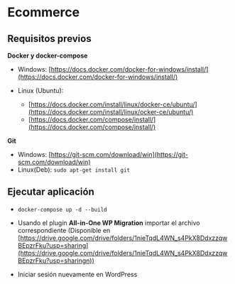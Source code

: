 # Ecommerce

## Requisitos previos

**Docker y docker-compose**

* Windows: [https://docs.docker.com/docker-for-windows/install/](https://docs.docker.com/docker-for-windows/install/)

* Linux (Ubuntu):
     - [https://docs.docker.com/install/linux/docker-ce/ubuntu/](https://docs.docker.com/install/linux/ocker-ce/ubuntu/)
     - [https://docs.docker.com/compose/install/](https://docs.docker.com/compose/install/)

**Git**
* Windows: [https://git-scm.com/download/win](https://git-scm.com/download/win)
* Linux(Deb): `sudo apt-get install git`


## Ejecutar aplicación

  - `docker-compose up -d --build`

  - Usando el plugin **All-in-One WP Migration** importar el archivo correspondiente (Disponible en [https://drive.google.com/drive/folders/1nieTqdL4WN_s4PkX8DdxzzqwBEpzrFku?usp=sharing](https://drive.google.com/drive/folders/1nieTqdL4WN_s4PkX8DdxzzqwBEpzrFku?usp=sharingn))

  - Iniciar sesión nuevamente en WordPress



